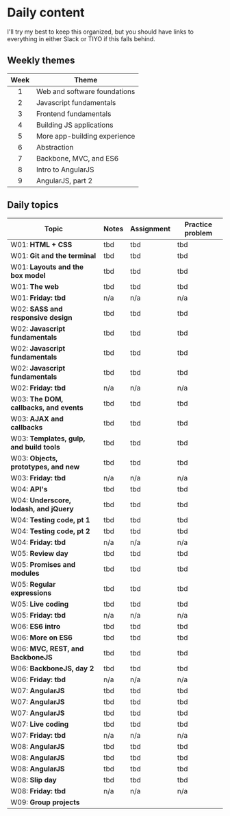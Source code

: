 # Daily content

I'll try my best to keep this organized, but you should have links to everything in either Slack or TIYO if this falls behind.


## Weekly themes

| Week  | Theme                         |
|:-----:|-------------------------------|
| 1     | Web and software foundations  |
| 2     | Javascript fundamentals       |
| 3     | Frontend fundamentals         |
| 4     | Building JS applications      |
| 5     | More app-building experience  |
| 6     | Abstraction                   |
| 7     | Backbone, MVC, and ES6        |
| 8     | Intro to AngularJS            |
| 9     | AngularJS, part 2             |

## Daily topics

| Topic                                     | Notes     | Assignment    | Practice problem  |
|-------------------------------------------|-----------|---------------|-------------------|
| W01: **HTML + CSS**                       | tbd       | tbd           | tbd               |
| W01: **Git and the terminal**             | tbd       | tbd           | tbd               |
| W01: **Layouts and the box model**        | tbd       | tbd           | tbd               |
| W01: **The web**                          | tbd       | tbd           | tbd               |
| W01: **Friday: tbd**                      | n/a       | n/a           | n/a               |
| W02: **SASS and responsive design**       | tbd       | tbd           | tbd               |
| W02: **Javascript fundamentals**          | tbd       | tbd           | tbd               |
| W02: **Javascript fundamentals**          | tbd       | tbd           | tbd               |
| W02: **Javascript fundamentals**          | tbd       | tbd           | tbd               |
| W02: **Friday: tbd**                      | n/a       | n/a           | n/a               |
| W03: **The DOM, callbacks, and events**   | tbd       | tbd           | tbd               |
| W03: **AJAX and callbacks**               | tbd       | tbd           | tbd               |
| W03: **Templates, gulp, and build tools** | tbd       | tbd           | tbd               |
| W03: **Objects, prototypes, and new**     | tbd       | tbd           | tbd               |
| W03: **Friday: tbd**                      | n/a       | n/a           | n/a               |
| W04: **API's**                            | tbd       | tbd           | tbd               |
| W04: **Underscore, lodash, and jQuery**   | tbd       | tbd           | tbd               |
| W04: **Testing code, pt 1**               | tbd       | tbd           | tbd               |
| W04: **Testing code, pt 2**               | tbd       | tbd           | tbd               |
| W04: **Friday: tbd**                      | n/a       | n/a           | n/a               |
| W05: **Review day**                       | tbd       | tbd           | tbd               |
| W05: **Promises and modules**             | tbd       | tbd           | tbd               |
| W05: **Regular expressions**              | tbd       | tbd           | tbd               |
| W05: **Live coding**                      | tbd       | tbd           | tbd               |
| W05: **Friday: tbd**                      | n/a       | n/a           | n/a               |
| W06: **ES6 intro**                        | tbd       | tbd           | tbd               |
| W06: **More on ES6**                      | tbd       | tbd           | tbd               |
| W06: **MVC, REST, and BackboneJS**        | tbd       | tbd           | tbd               |
| W06: **BackboneJS, day 2**                | tbd       | tbd           | tbd               |
| W06: **Friday: tbd**                      | n/a       | n/a           | n/a               |
| W07: **AngularJS**                        | tbd       | tbd           | tbd               |
| W07: **AngularJS**                        | tbd       | tbd           | tbd               |
| W07: **AngularJS**                        | tbd       | tbd           | tbd               |
| W07: **Live coding**                      | tbd       | tbd           | tbd               |
| W07: **Friday: tbd**                      | n/a       | n/a           | n/a               |
| W08: **AngularJS**                        | tbd       | tbd           | tbd               |
| W08: **AngularJS**                        | tbd       | tbd           | tbd               |
| W08: **AngularJS**                        | tbd       | tbd           | tbd               |
| W08: **Slip day**                         | tbd       | tbd           | tbd               |
| W08: **Friday: tbd**                      | n/a       | n/a           | n/a               |
| W09: **Group projects**                   |           |               |                   |

